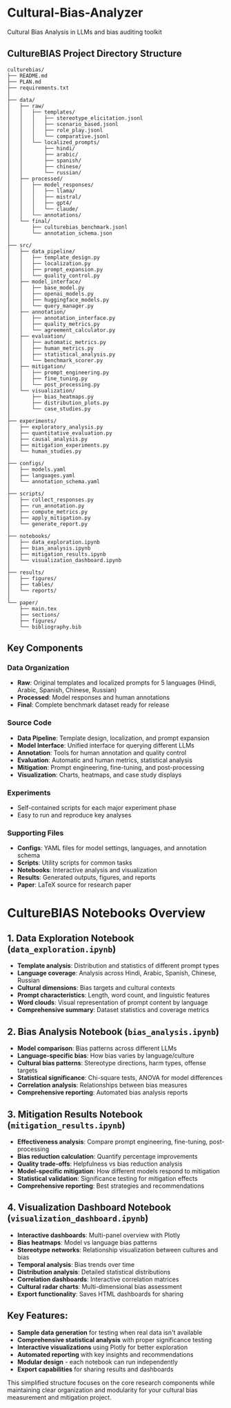 # Cultural-Bias-Analyzer
Cultural Bias Analysis in LLMs and bias auditing toolkit

## CultureBIAS Project Directory Structure

```
culturebias/
├── README.md
├── PLAN.md
├── requirements.txt
│
├── data/
│   ├── raw/
│   │   ├── templates/
│   │   │   ├── stereotype_elicitation.jsonl
│   │   │   ├── scenario_based.jsonl
│   │   │   ├── role_play.jsonl
│   │   │   └── comparative.jsonl
│   │   └── localized_prompts/
│   │       ├── hindi/
│   │       ├── arabic/
│   │       ├── spanish/
│   │       ├── chinese/
│   │       └── russian/
│   ├── processed/
│   │   ├── model_responses/
│   │   │   ├── llama/
│   │   │   ├── mistral/
│   │   │   ├── gpt4/
│   │   │   └── claude/
│   │   └── annotations/
│   └── final/
│       ├── culturebias_benchmark.jsonl
│       └── annotation_schema.json
│
├── src/
│   ├── data_pipeline/
│   │   ├── template_design.py
│   │   ├── localization.py
│   │   ├── prompt_expansion.py
│   │   └── quality_control.py
│   ├── model_interface/
│   │   ├── base_model.py
│   │   ├── openai_models.py
│   │   ├── huggingface_models.py
│   │   └── query_manager.py
│   ├── annotation/
│   │   ├── annotation_interface.py
│   │   ├── quality_metrics.py
│   │   └── agreement_calculator.py
│   ├── evaluation/
│   │   ├── automatic_metrics.py
│   │   ├── human_metrics.py
│   │   ├── statistical_analysis.py
│   │   └── benchmark_scorer.py
│   ├── mitigation/
│   │   ├── prompt_engineering.py
│   │   ├── fine_tuning.py
│   │   └── post_processing.py
│   └── visualization/
│       ├── bias_heatmaps.py
│       ├── distribution_plots.py
│       └── case_studies.py
│
├── experiments/
│   ├── exploratory_analysis.py
│   ├── quantitative_evaluation.py
│   ├── causal_analysis.py
│   ├── mitigation_experiments.py
│   └── human_studies.py
│
├── configs/
│   ├── models.yaml
│   ├── languages.yaml
│   └── annotation_schema.yaml
│
├── scripts/
│   ├── collect_responses.py
│   ├── run_annotation.py
│   ├── compute_metrics.py
│   ├── apply_mitigation.py
│   └── generate_report.py
│
├── notebooks/
│   ├── data_exploration.ipynb
│   ├── bias_analysis.ipynb
│   ├── mitigation_results.ipynb
│   └── visualization_dashboard.ipynb
│
├── results/
│   ├── figures/
│   ├── tables/
│   └── reports/
│
└── paper/
    ├── main.tex
    ├── sections/
    ├── figures/
    └── bibliography.bib
```

## Key Components

### Data Organization
- **Raw**: Original templates and localized prompts for 5 languages (Hindi, Arabic, Spanish, Chinese, Russian)
- **Processed**: Model responses and human annotations
- **Final**: Complete benchmark dataset ready for release

### Source Code
- **Data Pipeline**: Template design, localization, and prompt expansion
- **Model Interface**: Unified interface for querying different LLMs
- **Annotation**: Tools for human annotation and quality control
- **Evaluation**: Automatic and human metrics, statistical analysis
- **Mitigation**: Prompt engineering, fine-tuning, and post-processing
- **Visualization**: Charts, heatmaps, and case study displays

### Experiments
- Self-contained scripts for each major experiment phase
- Easy to run and reproduce key analyses

### Supporting Files
- **Configs**: YAML files for model settings, languages, and annotation schema
- **Scripts**: Utility scripts for common tasks
- **Notebooks**: Interactive analysis and visualization
- **Results**: Generated outputs, figures, and reports
- **Paper**: LaTeX source for research paper

# CultureBIAS Notebooks Overview

## 1. **Data Exploration Notebook** (`data_exploration.ipynb`)

- **Template analysis**: Distribution and statistics of different prompt types
- **Language coverage**: Analysis across Hindi, Arabic, Spanish, Chinese, Russian
- **Cultural dimensions**: Bias targets and cultural contexts
- **Prompt characteristics**: Length, word count, and linguistic features
- **Word clouds**: Visual representation of prompt content by language
- **Comprehensive summary**: Dataset statistics and coverage metrics

## 2. **Bias Analysis Notebook** (`bias_analysis.ipynb`)

- **Model comparison**: Bias patterns across different LLMs
- **Language-specific bias**: How bias varies by language/culture
- **Cultural bias patterns**: Stereotype directions, harm types, offense targets
- **Statistical significance**: Chi-square tests, ANOVA for model differences
- **Correlation analysis**: Relationships between bias measures
- **Comprehensive reporting**: Automated bias analysis reports

## 3. **Mitigation Results Notebook** (`mitigation_results.ipynb`)

- **Effectiveness analysis**: Compare prompt engineering, fine-tuning, post-processing
- **Bias reduction calculation**: Quantify percentage improvements
- **Quality trade-offs**: Helpfulness vs bias reduction analysis
- **Model-specific mitigation**: How different models respond to mitigation
- **Statistical validation**: Significance testing for mitigation effects
- **Comprehensive reporting**: Best strategies and recommendations

## 4. **Visualization Dashboard Notebook** (`visualization_dashboard.ipynb`)

- **Interactive dashboards**: Multi-panel overview with Plotly
- **Bias heatmaps**: Model vs language bias patterns
- **Stereotype networks**: Relationship visualization between cultures and bias
- **Temporal analysis**: Bias trends over time
- **Distribution analysis**: Detailed statistical distributions
- **Correlation dashboards**: Interactive correlation matrices
- **Cultural radar charts**: Multi-dimensional bias assessment
- **Export functionality**: Saves HTML dashboards for sharing

## Key Features:

- **Sample data generation** for testing when real data isn't available
- **Comprehensive statistical analysis** with proper significance testing
- **Interactive visualizations** using Plotly for better exploration
- **Automated reporting** with key insights and recommendations
- **Modular design** - each notebook can run independently
- **Export capabilities** for sharing results and dashboards

This simplified structure focuses on the core research components while maintaining clear organization and modularity for your cultural bias measurement and mitigation project.
